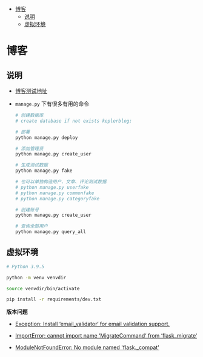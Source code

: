 - [博客](#博客)
  - [说明](#说明)
  - [虚拟环境](#虚拟环境)

# 博客

## 说明

- [博客测试地址](https://kepler.pythonanywhere.com)

- `manage.py` 下有很多有用的命令

  ```s
  # 创建数据库
  # create database if not exists keplerblog;

  # 部署
  python manage.py deploy

  # 添加管理员
  python manage.py create_user

  # 生成测试数据
  python manage.py fake

  # 也可以单独构造用户、文章、评论测试数据
  # python manage.py userfake
  # python manage.py commonfake
  # python manage.py categoryfake

  # 创建账号
  python manage.py create_user

  # 查询全部用户
  python manage.py query_all

  ```

## 虚拟环境

```sh
# Python 3.9.5

python -m venv venvdir

source venvdir/bin/activate

pip install -r requirements/dev.txt

```

**版本问题**

- [Exception: Install ‘email_validator‘ for email validation support.](https://blog.csdn.net/not_so_bad/article/details/120936176)

- [ImportError: cannot import name ‘MigrateCommand‘ from ‘flask_migrate‘](https://blog.csdn.net/YZL40514131/article/details/122954381)

- [ModuleNotFoundError: No module named 'flask._compat'](https://blog.csdn.net/Deng872347348/article/details/126304487)
